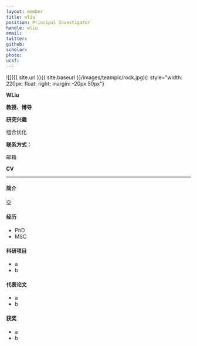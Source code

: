 ```yaml
---
layout: member
title: wliu 
position: Principal Investigator
handle: wliu
email: 
twitter:
github: 
scholar: 
photo: 
ucsf: 
---
```


![]({{ site.url }}{{ site.baseurl }}/images/teampic/rock.jpg){: style="width: 220px; float: right; margin: -20px 50px"}

**WLiu**

**教授、博导**

**研究兴趣**

组合优化

**联系方式：**

邮箱

**CV**

---

#### 简介

空

#### 经历
- PhD
- MSC


#### 科研项目
- a
- b

#### 代表论文
- a
- b

#### 获奖
- a
- b
